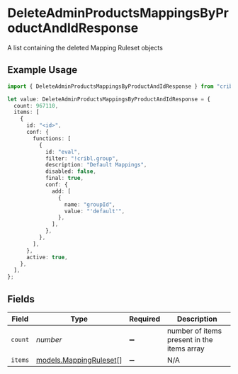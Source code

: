 # DeleteAdminProductsMappingsByProductAndIdResponse

A list containing the deleted Mapping Ruleset objects

## Example Usage

```typescript
import { DeleteAdminProductsMappingsByProductAndIdResponse } from "cribl-control-plane/models/operations";

let value: DeleteAdminProductsMappingsByProductAndIdResponse = {
  count: 967110,
  items: [
    {
      id: "<id>",
      conf: {
        functions: [
          {
            id: "eval",
            filter: "!cribl.group",
            description: "Default Mappings",
            disabled: false,
            final: true,
            conf: {
              add: [
                {
                  name: "groupId",
                  value: "'default'",
                },
              ],
            },
          },
        ],
      },
      active: true,
    },
  ],
};
```

## Fields

| Field                                                     | Type                                                      | Required                                                  | Description                                               |
| --------------------------------------------------------- | --------------------------------------------------------- | --------------------------------------------------------- | --------------------------------------------------------- |
| `count`                                                   | *number*                                                  | :heavy_minus_sign:                                        | number of items present in the items array                |
| `items`                                                   | [models.MappingRuleset](../../models/mappingruleset.md)[] | :heavy_minus_sign:                                        | N/A                                                       |